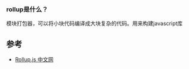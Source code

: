 ### rollup是什么？
模块打包器，可以将小块代码编译成大块复杂的代码。用来构建javascript库

## 参考
- [Rollup.js 中文网](https://www.rollupjs.com/)